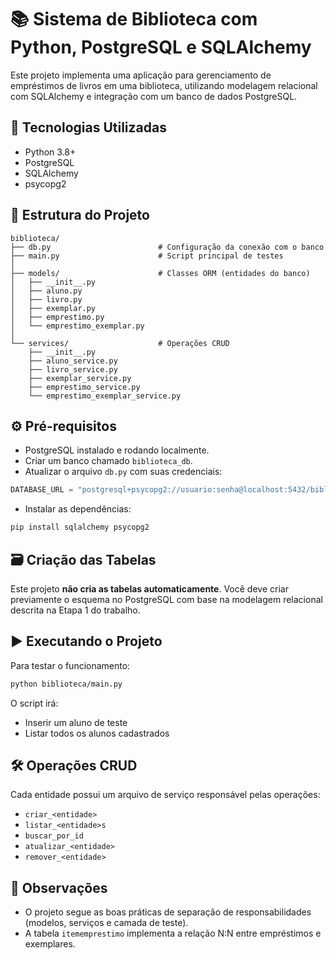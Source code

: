 # 📚 Sistema de Biblioteca com Python, PostgreSQL e SQLAlchemy

Este projeto implementa uma aplicação para gerenciamento de empréstimos de livros em uma biblioteca, utilizando modelagem relacional com SQLAlchemy e integração com um banco de dados PostgreSQL.

## 🔧 Tecnologias Utilizadas

- Python 3.8+
- PostgreSQL
- SQLAlchemy
- psycopg2

## 📁 Estrutura do Projeto

```
biblioteca/
├── db.py                        # Configuração da conexão com o banco
├── main.py                      # Script principal de testes
│
├── models/                      # Classes ORM (entidades do banco)
│   ├── __init__.py
│   ├── aluno.py
│   ├── livro.py
│   ├── exemplar.py
│   ├── emprestimo.py
│   └── emprestimo_exemplar.py
│
└── services/                    # Operações CRUD
    ├── __init__.py
    ├── aluno_service.py
    ├── livro_service.py
    ├── exemplar_service.py
    ├── emprestimo_service.py
    └── emprestimo_exemplar_service.py
```

## ⚙️ Pré-requisitos

- PostgreSQL instalado e rodando localmente.
- Criar um banco chamado `biblioteca_db`.
- Atualizar o arquivo `db.py` com suas credenciais:

```python
DATABASE_URL = "postgresql+psycopg2://usuario:senha@localhost:5432/biblioteca_db"
```

- Instalar as dependências:

```bash
pip install sqlalchemy psycopg2
```

## 🗃️ Criação das Tabelas

Este projeto **não cria as tabelas automaticamente**. Você deve criar previamente o esquema no PostgreSQL com base na modelagem relacional descrita na Etapa 1 do trabalho.

## ▶️ Executando o Projeto

Para testar o funcionamento:

```bash
python biblioteca/main.py
```

O script irá:
- Inserir um aluno de teste
- Listar todos os alunos cadastrados

## 🛠️ Operações CRUD

Cada entidade possui um arquivo de serviço responsável pelas operações:
- `criar_<entidade>`
- `listar_<entidade>s`
- `buscar_por_id`
- `atualizar_<entidade>`
- `remover_<entidade>`

## 📌 Observações

- O projeto segue as boas práticas de separação de responsabilidades (modelos, serviços e camada de teste).
- A tabela `itememprestimo` implementa a relação N:N entre empréstimos e exemplares.
